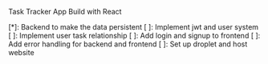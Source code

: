 Task Tracker App Build with React

[*]: Backend to make the data persistent
[ ]: Implement jwt and user system
[ ]: Implement user task relationship
[ ]: Add login and signup to frontend
[ ]: Add error handling for backend and frontend
[ ]: Set up droplet and host website
